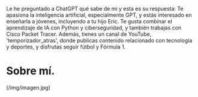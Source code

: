 Le he preguntado a ChatGPT qué sabe de mi y esta es su respuesta:
Te apasiona la inteligencia artificial, especialmente GPT, y estás interesado en enseñarla a jóvenes, incluyendo a tu hijo Eric. 
Te gusta combinar el aprendizaje de IA con Python y ciberseguridad, y también trabajas con Cisco Packet Tracer.
Además, tienes un canal de YouTube, 'temporizador_atras', donde publicas contenido relacionado con tecnología y deportes, y disfrutas seguir fútbol y Fórmula 1.

# Sobre mí.

(/img/imagen.jpg)
